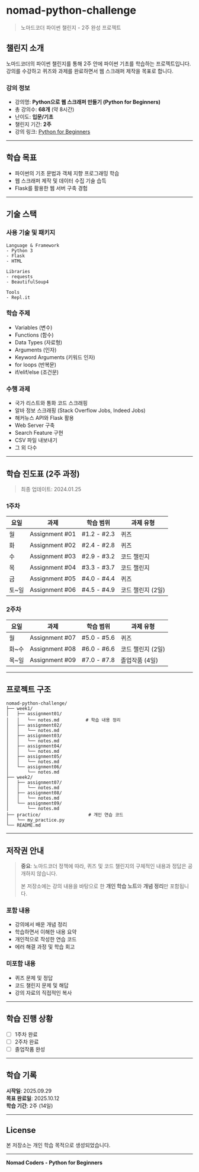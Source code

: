 # nomad-python-challenge

> 노마드코더 파이썬 챌린지 - 2주 완성 프로젝트

## 챌린지 소개

노마드코더의 파이썬 챌린지를 통해 2주 안에 파이썬 기초를 학습하는 프로젝트입니다. 강의를 수강하고 퀴즈와 과제를 완료하면서 웹 스크래퍼 제작을 목표로 합니다.

### 강의 정보

- 강의명: **Python으로 웹 스크래퍼 만들기 (Python for Beginners)**
- 총 강의수: **68개** (약 8시간)
- 난이도: **입문/기초**
- 챌린지 기간: **2주**
- 강의 링크: [Python for Beginners](https://nomadcoders.co/python-for-beginners)

---

## 학습 목표

- 파이썬의 기초 문법과 객체 지향 프로그래밍 학습
- 웹 스크래퍼 제작 및 데이터 수집 기술 습득
- Flask를 활용한 웹 서버 구축 경험

---

## 기술 스택

### 사용 기술 및 패키지

```
Language & Framework
- Python 3
- Flask
- HTML

Libraries
- requests
- BeautifulSoup4

Tools
- Repl.it
```

### 학습 주제

- Variables (변수)
- Functions (함수)
- Data Types (자료형)
- Arguments (인자)
- Keyword Arguments (키워드 인자)
- for loops (반복문)
- if/elif/else (조건문)

### 수행 과제

- 국가 리스트와 통화 코드 스크래핑
- 알바 정보 스크래핑 (Stack Overflow Jobs, Indeed Jobs)
- 해커뉴스 API와 Flask 활용
- Web Server 구축
- Search Feature 구현
- CSV 파일 내보내기
- 그 외 다수

---

## 학습 진도표 (2주 과정)

> 최종 업데이트: 2024.01.25

### 1주차

| 요일 | 과제 | 학습 범위 | 과제 유형 |
|------|------|-----------|--------|
| 월 | Assignment #01 | #1.2 - #2.3 | 퀴즈 |
| 화 | Assignment #02 | #2.4 - #2.8 | 퀴즈 |
| 수 | Assignment #03 | #2.9 - #3.2 | 코드 챌린지 |
| 목 | Assignment #04 | #3.3 - #3.7 | 코드 챌린지 |
| 금 | Assignment #05 | #4.0 - #4.4 | 퀴즈 |
| 토~일 | Assignment #06 | #4.5 - #4.9 | 코드 챌린지 (2일) |

### 2주차

| 요일 | 과제 | 학습 범위 | 과제 유형 |
|------|------|-----------|--------|
| 월 | Assignment #07 | #5.0 - #5.6 | 퀴즈 |
| 화~수 | Assignment #08 | #6.0 - #6.6 | 코드 챌린지 (2일) |
| 목~일 | Assignment #09 | #7.0 - #7.8 | 졸업작품 (4일) |

---

## 프로젝트 구조

```
nomad-python-challenge/
├── week1/
│   ├── assignment01/
│   │   └── notes.md          # 학습 내용 정리
│   ├── assignment02/
│   │   └── notes.md
│   ├── assignment03/
│   │   └── notes.md
│   ├── assignment04/
│   │   └── notes.md
│   ├── assignment05/
│   │   └── notes.md
│   └── assignment06/
│       └── notes.md
├── week2/
│   ├── assignment07/
│   │   └── notes.md
│   ├── assignment08/
│   │   └── notes.md
│   └── assignment09/
│       └── notes.md
├── practice/                  # 개인 연습 코드
│   └── my_practice.py
└── README.md
```

---

## 저작권 안내

> **중요**: 노마드코더 정책에 따라, 퀴즈 및 코드 챌린지의 구체적인 내용과 정답은 공개하지 않습니다.
> 
> 본 저장소에는 강의 내용을 바탕으로 한 **개인 학습 노트**와 **개념 정리**만 포함됩니다.

### 포함 내용
- 강의에서 배운 개념 정리
- 학습하면서 이해한 내용 요약
- 개인적으로 작성한 연습 코드
- 에러 해결 과정 및 학습 회고

### 미포함 내용
- 퀴즈 문제 및 정답
- 코드 챌린지 문제 및 해답
- 강의 자료의 직접적인 복사

---

## 학습 진행 상황

- [ ] 1주차 완료
- [ ] 2주차 완료
- [ ] 졸업작품 완성

---

## 학습 기록

**시작일**: 2025.09.29  
**목표 완료일**: 2025.10.12  
**학습 기간**: 2주 (14일)

---

## License

본 저장소는 개인 학습 목적으로 생성되었습니다.

---

**Nomad Coders - Python for Beginners**
